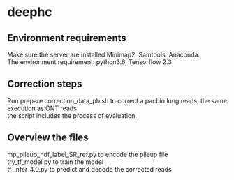 # deephc
## Environment requirements
Make sure the server are installed Minimap2, Samtools, Anaconda.  
The environment requirement: python3.6, Tensorflow 2.3  

## Correction steps
Run prepare correction_data_pb.sh to correct a pacbio long reads, the same execution as ONT reads  
the script includes the process of evaluation.  

## Overview the files
mp_pileup_hdf_label_SR_ref.py to encode the pileup file  
try_tf_model.py to train the model  
tf_infer_4.0.py to predict and decode the corrected reads
